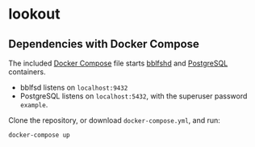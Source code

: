 # lookout

## Dependencies with Docker Compose

The included [Docker Compose](https://docs.docker.com/compose/) file starts [bblfshd](https://github.com/bblfsh/bblfshd) and [PostgreSQL](https://www.postgresql.org/) containers.

* bblfsd listens on `localhost:9432`
* PostgreSQL listens on `localhost:5432`, with the superuser password `example`.

Clone the repository, or download `docker-compose.yml`, and run:

```bash
docker-compose up
```